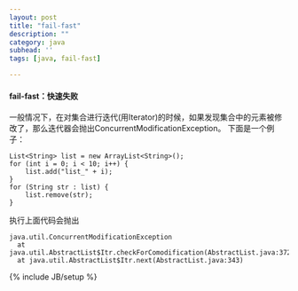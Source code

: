 ```yaml
---
layout: post
title: "fail-fast"
description: ""
category: java
subhead: ''
tags: [java, fail-fast]

---
```


#### fail-fast：快速失败

一般情况下，在对集合进行迭代(用Iterator)的时候，如果发现集合中的元素被修改了，那么迭代器会抛出ConcurrentModificationException。
下面是一个例子：
  
    List<String> list = new ArrayList<String>();
    for (int i = 0; i < 10; i++) {
        list.add("list_" + i);  
    }
    for (String str : list) {
        list.remove(str);  
    }

执行上面代码会抛出

    java.util.ConcurrentModificationException
      at java.util.AbstractList$Itr.checkForComodification(AbstractList.java:372)
      at java.util.AbstractList$Itr.next(AbstractList.java:343)


{% include JB/setup %}
